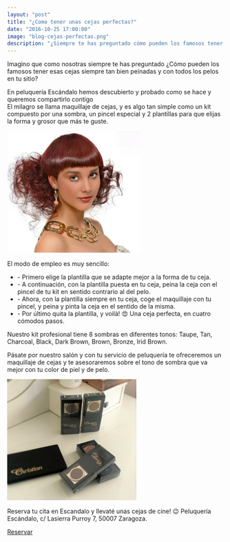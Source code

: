 ```yaml
---
layout: "post"
title: "¿Como tener unas cejas perfectas?"
date: "2016-10-25 17:00:00"
image: "blog-cejas-perfectas.png"
description: "¿Siempre te has preguntado cómo pueden los famosos tener esas cejas siempre tan bien peinadas y con todos los pelos en tu sitio? Nosotras te lo contamos"
---
```


 <article class="container mod-row">
  <div class="container-item-text-left">
   <p>
     Imagino que como nosotras siempre te has preguntado ¿Cómo pueden los famosos tener esas cejas siempre tan bien peinadas y con todos los pelos en tu sitio?<br>
   </p>
   <p>
    En peluquería Escándalo hemos descubierto y probado como se hace y queremos compartirlo contigo<br>
    El milagro se llama maquillaje de cejas, y es algo tan simple como un kit compuesto por una sombra, un pincel especial y 2 plantillas para que elijas la forma y grosor que más te guste.
   </p>
 </div>
 <div>
   <img src="img/banniercejas.jpg" width="310" height="auto" alt="Peluqueria Escandalo peinado de cejas">
 </div>
   <p>
   El modo de empleo es muy sencillo:
     <ul class="paragraph-list-ul">
       <li>- Primero elige la plantilla que se adapte mejor a la forma de tu ceja.</li>
       <li>- A continuación, con la plantilla puesta en tu ceja, peina la ceja con el pincel de tu kit en sentido contrario al del pelo.</li>
       <li>- Ahora, con la plantilla siempre en tu ceja, coge el maquillaje con tu pincel, y peina y pinta la ceja en el sentido de la misma.</li>
       <li>- Por último quita la plantilla, y voilà! &#128525; Una ceja perfecta, en cuatro cómodos pasos.</li>
     </ul>
   </p>
   <p>Nuestro kit profesional tiene 8 sombras en diferentes tonos:
   Taupe, Tan, Charcoal, Black, Dark Brown, Brown, Bronze, Irid Brown.
   </p>
   <p>
     Pásate por nuestro salón y con tu servicio de peluquería te ofreceremos un maquillaje de cejas y te asesoraremos sobre el tono de sombra que va mejor con tu color de piel y de pelo.
   </p>
  <div>
   <img src="img/peinadocejas.jpg" width="300" height="auto" alt="Peluqueria Escandalo peinado de cejas">
  </div>
   <p class="container text-center">
   Reserva tu cita en Escandalo y llevaté unas cejas de cine! &#128521; Peluquería Escándalo, c/ Lasierra Purroy 7, 50007 Zaragoza.
   </p>
   <a class="button" href="{{ site.url }}/formulario">Reservar</a>
</article>
